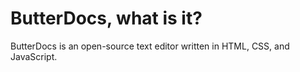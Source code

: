 # ButterDocs, what is it?
ButterDocs is an open-source text editor written in HTML, CSS, and JavaScript.